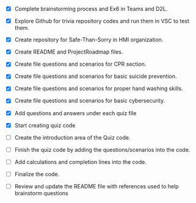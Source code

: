 - [x] Complete brainstorming process and Ex6 in Teams and D2L.
- [x] Explore Github for trivia repository codes and run them in VSC to test them.
- [x] Create repository for Safe-Than-Sorry in HMI organization.
- [x] Create README and ProjectRoadmap files.
- [x] Create file questions and scenarios for CPR section.
- [x] Create file questions and scenarios for basic suicide prevention.
- [x] Create file questions and scenarios for proper hand washing skills.
- [x] Create file questions and scenarios for basic cybersecurity.
- [x] Add questions and answers under each quiz file
- [x] Start creating quiz code
- [ ] Create the introduction area of the Quiz code.
- [ ] Finish the quiz code by adding the questions/scenarios into the code.
- [ ] Add calculations and completion lines into the code.
- [ ] Finalize the code.
- [ ] Review and update the README file with references used to help brainstorm questions
      
